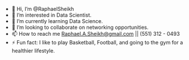 - 👋 Hi, I’m @RaphaelSheikh
- 👀 I’m interested in Data Scientist.
- 🌱 I’m currently learning Data Science.
- 💞️ I’m looking to collaborate on networking opportunities.
- 📫 How to reach me Raphael.A.Sheikh@gmail.com || (551) 312 - 0493
- ⚡ Fun fact: I like to play Basketball, Football, and going to the gym for a healthier lifestyle.

<!---
RaphaelSheikh/RaphaelSheikh is a ✨ special ✨ repository because its `README.md` (this file) appears on your GitHub profile.
You can click the Preview link to take a look at your changes.
--->
